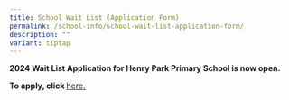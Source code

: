 ```yaml
---
title: School Wait List (Application Form)
permalink: /school-info/school-wait-list-application-form/
description: ""
variant: tiptap
---
```

<p><strong>2024 Wait List Application for Henry Park Primary School is now open.</strong>
</p>
<p><strong>To apply, click </strong><a href="https://go.gov.sg/2024waitinglist" rel="noopener noreferrer nofollow" target="_blank">here.</a>
</p>